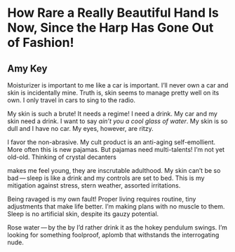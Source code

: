 # How Rare a Really Beautiful Hand Is Now, Since the Harp Has Gone Out of Fashion!
## Amy Key
Moisturizer is important to me like a car is important.
I’ll never own a car and skin is incidentally mine.
Truth is, skin seems to manage pretty well on its own.
I only travel in cars to sing to the radio.

My skin is such a brute! It needs a regime!
I need a drink. My car and my skin need a drink. I want to say
 _ain’t you a cool glass of water_. My skin is so dull
and I have no car. My eyes, however, are ritzy.

I favor the non-abrasive. My cult product
is an anti-aging self-emollient. More often
this is new pajamas. But pajamas need multi-talents!
I’m not yet old-old. Thinking of crystal decanters

makes me feel young, they are inscrutable adulthood.
My skin can’t be so bad — sleep is like a drink
and my controls are set to bed. This is my mitigation
against stress, stern weather, assorted irritations.

Being ravaged is my own fault! Proper living
requires routine, tiny adjustments that make life better.
I’m making plans with no muscle to them.
Sleep is no artificial skin, despite its gauzy potential.

Rose water — by the by I’d rather drink it
as the hokey pendulum swings.
I’m looking for something foolproof, aplomb
that withstands the interrogating nude.